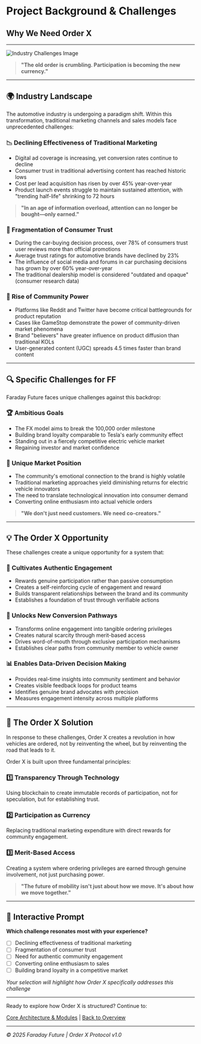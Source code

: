 # Project Background & Challenges
## Why We Need Order X

---

![Industry Challenges Image](https://placeholder-image.com/industry-challenges.jpg)

> **"The old order is crumbling. Participation is becoming the new currency."**

---

## 🌍 Industry Landscape

The automotive industry is undergoing a paradigm shift. Within this transformation, traditional marketing channels and sales models face unprecedented challenges:

### 📉 Declining Effectiveness of Traditional Marketing

- Digital ad coverage is increasing, yet conversion rates continue to decline
- Consumer trust in traditional advertising content has reached historic lows
- Cost per lead acquisition has risen by over 45% year-over-year
- Product launch events struggle to maintain sustained attention, with "trending half-life" shrinking to 72 hours

> **"In an age of information overload, attention can no longer be bought—only earned."**

### 🧩 Fragmentation of Consumer Trust

- During the car-buying decision process, over 78% of consumers trust user reviews more than official promotions
- Average trust ratings for automotive brands have declined by 23%
- The influence of social media and forums in car purchasing decisions has grown by over 60% year-over-year
- The traditional dealership model is considered "outdated and opaque" (consumer research data)

### 🔄 Rise of Community Power

- Platforms like Reddit and Twitter have become critical battlegrounds for product reputation
- Cases like GameStop demonstrate the power of community-driven market phenomena
- Brand "believers" have greater influence on product diffusion than traditional KOLs
- User-generated content (UGC) spreads 4.5 times faster than brand content

---

## 🔍 Specific Challenges for FF

Faraday Future faces unique challenges against this backdrop:

### 🏆 Ambitious Goals

- The FX model aims to break the 100,000 order milestone
- Building brand loyalty comparable to Tesla's early community effect
- Standing out in a fiercely competitive electric vehicle market
- Regaining investor and market confidence

### 🧗 Unique Market Position

- The community's emotional connection to the brand is highly volatile
- Traditional marketing approaches yield diminishing returns for electric vehicle innovators
- The need to translate technological innovation into consumer demand
- Converting online enthusiasm into actual vehicle orders

> **"We don't just need customers. We need co-creators."**

---

## 💡 The Order X Opportunity

These challenges create a unique opportunity for a system that:

### 🌱 Cultivates Authentic Engagement

- Rewards genuine participation rather than passive consumption
- Creates a self-reinforcing cycle of engagement and reward
- Builds transparent relationships between the brand and its community
- Establishes a foundation of trust through verifiable actions

### 🔑 Unlocks New Conversion Pathways

- Transforms online engagement into tangible ordering privileges
- Creates natural scarcity through merit-based access
- Drives word-of-mouth through exclusive participation mechanisms
- Establishes clear paths from community member to vehicle owner

### 📊 Enables Data-Driven Decision Making

- Provides real-time insights into community sentiment and behavior
- Creates visible feedback loops for product teams
- Identifies genuine brand advocates with precision
- Measures engagement intensity across multiple platforms

---

## 🎯 The Order X Solution

In response to these challenges, Order X creates a revolution in how vehicles are ordered, not by reinventing the wheel, but by reinventing the road that leads to it.

Order X is built upon three fundamental principles:

### 1️⃣ Transparency Through Technology

Using blockchain to create immutable records of participation, not for speculation, but for establishing trust.

### 2️⃣ Participation as Currency

Replacing traditional marketing expenditure with direct rewards for community engagement.

### 3️⃣ Merit-Based Access

Creating a system where ordering privileges are earned through genuine involvement, not just purchasing power.

> **"The future of mobility isn't just about how we move. It's about how we move together."**

---

## 👀 Interactive Prompt

**Which challenge resonates most with your experience?**
- [ ] Declining effectiveness of traditional marketing
- [ ] Fragmentation of consumer trust
- [ ] Need for authentic community engagement
- [ ] Converting online enthusiasm to sales
- [ ] Building brand loyalty in a competitive market

_Your selection will highlight how Order X specifically addresses this challenge_

---

Ready to explore how Order X is structured? Continue to:

[Core Architecture & Modules](#) | [Back to Overview](#)

---

*© 2025 Faraday Future | Order X Protocol v1.0*
